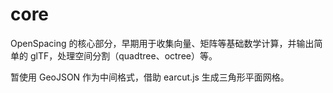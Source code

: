 # core

OpenSpacing 的核心部分，早期用于收集向量、矩阵等基础数学计算，并输出简单的 glTF，处理空间分割（quadtree、octree）等。

暂使用 GeoJSON 作为中间格式，借助 earcut.js 生成三角形平面网格。
